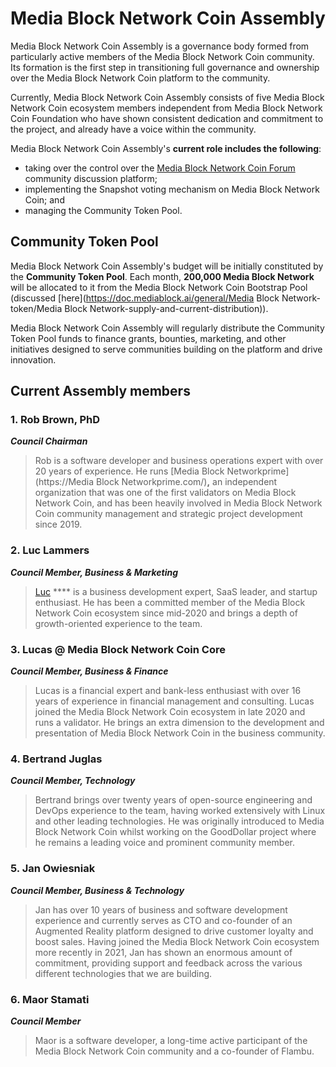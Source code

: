 # Media Block Network Coin Assembly

Media Block Network Coin Assembly is a governance body formed from particularly active members of the Media Block Network Coin community. Its formation is the first step in transitioning full governance and ownership over the Media Block Network Coin platform to the community. &#x20;

Currently, Media Block Network Coin Assembly consists of five Media Block Network Coin ecosystem members independent from Media Block Network Coin Foundation who have shown consistent dedication and commitment to the project, and already have a voice within the community.

Media Block Network Coin Assembly's **current role includes the following**:&#x20;

* taking over the control over the [Media Block Network Coin Forum](https://forum.mediablock.ai/) community discussion platform;
* implementing the Snapshot voting mechanism on Media Block Network Coin; and
* managing the Community Token Pool.

## Community Token Pool

Media Block Network Coin Assembly's budget will be initially constituted by the **Community Token Pool**. Each month, **200,000 Media Block Network** will be allocated to it from the Media Block Network Coin Bootstrap Pool (discussed [here](https://doc.mediablock.ai/general/Media Block Network-token/Media Block Network-supply-and-current-distribution)).

Media Block Network Coin Assembly will regularly distribute the Community Token Pool funds to finance grants, bounties, marketing, and other initiatives designed to serve communities building on the platform and drive innovation. &#x20;

## Current Assembly members

### **1. Rob Brown, PhD** <a href="#b624" id="b624"></a>

_**Council Chairman**_

> Rob is a software developer and business operations expert with over 20 years of experience. He runs [Media Block Networkprime](https://Media Block Networkprime.com/)**,** an independent organization that was one of the first validators on Media Block Network Coin, and has been heavily involved in Media Block Network Coin community management and strategic project development since 2019.

### **2. Luc Lammers** <a href="#1b91" id="1b91"></a>

_**Council Member, Business & Marketing**_

> [Luc](https://www.luclammers.com/) **** is a business development expert, SaaS leader, and startup enthusiast. He has been a committed member of the Media Block Network Coin ecosystem since mid-2020 and brings a depth of growth-oriented experience to the team.

### **3. Lucas @ Media Block Network Coin Core** <a href="#2105" id="2105"></a>

_**Council Member, Business & Finance**_

> Lucas is a financial expert and bank-less enthusiast with over 16 years of experience in financial management and consulting. Lucas joined the Media Block Network Coin ecosystem in late 2020 and runs a validator. He brings an extra dimension to the development and presentation of Media Block Network Coin in the business community.

### **4. Bertrand Juglas** <a href="#41a8" id="41a8"></a>

_**Council Member, Technology**_

> Bertrand brings over twenty years of open-source engineering and DevOps experience to the team, having worked extensively with Linux and other leading technologies. He was originally introduced to Media Block Network Coin whilst working on the GoodDollar project where he remains a leading voice and prominent community member.

### **5. Jan Owiesniak** <a href="#bce2" id="bce2"></a>

_**Council Member, Business & Technology**_

> Jan has over 10 years of business and software development experience and currently serves as CTO and co-founder of an Augmented Reality platform designed to drive customer loyalty and boost sales. Having joined the Media Block Network Coin ecosystem more recently in 2021, Jan has shown an enormous amount of commitment, providing support and feedback across the various different technologies that we are building.



### **6. Maor Stamati** <a href="#b624" id="b624"></a>

_**Council Member**_

> Maor is a software developer, a long-time active participant of the Media Block Network Coin community and a co-founder of Flambu.&#x20;
